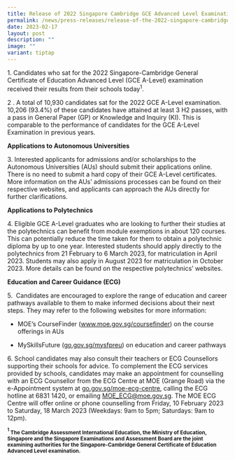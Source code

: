 ```yaml
---
title: Release of 2022 Singapore Cambridge GCE Advanced Level Examination Results
permalink: /news/press-releases/release-of-the-2022-singapore-cambridge-gce-a-level-examination-results/
date: 2023-02-17
layout: post
description: ""
image: ""
variant: tiptap
---
```

<p>1. Candidates who sat for the 2022 Singapore-Cambridge General Certificate
of Education Advanced Level (GCE A-Level) examination received their results
from their schools today<sup>1</sup>.</p>
<p>2 . A total of 10,930 candidates sat for the 2022 GCE A-Level examination.
10,206 (93.4%) of these candidates have attained at least 3 H2 passes,
with a pass in General Paper (GP) or Knowledge and Inquiry (KI). This is
comparable to the performance of candidates for the GCE A-Level Examination
in previous years.</p>
<p><strong>Applications to Autonomous Universities</strong>
</p>
<p>3. Interested applicants for admissions and/or scholarships to the Autonomous
Universities (AUs) should submit their applications online. There is no
need to submit a hard copy of their GCE A-Level certificates. More information
on the AUs’ admissions processes can be found on their respective websites,
and applicants can approach the AUs directly for further clarifications.</p>
<p><strong>Applications to Polytechnics</strong>
</p>
<p>4.&nbsp;Eligible GCE A-Level graduates who are looking to further their
studies at the polytechnics can benefit from module exemptions in about
120 courses. This can potentially reduce the time taken for them to obtain
a polytechnic diploma by up to one year. Interested students should apply
directly to the polytechnics from 21 February to 6 March 2023, for matriculation
in April 2023. Students may also apply in August 2023 for matriculation
in October 2023. More details can be found on the respective polytechnics’
websites.</p>
<p><strong>Education and Career Guidance (ECG)</strong>
</p>
<p>5.&nbsp; Candidates are encouraged to explore the range of education and
career pathways available to them to make informed decisions about their
next steps. They may refer to the following websites for more information:</p>
<ul data-tight="true" class="tight">
<li>
<p>MOE’s CourseFinder (<a href="http://www.moe.gov.sg/coursefinder" rel="noopener noreferrer nofollow" target="_blank"><u>www.moe.gov.sg/coursefinder</u></a>)
on the course offerings in AUs</p>
</li>
<li>
<p>MySkillsFuture (<a href="https://go.gov.sg/mysfpreu" rel="noopener noreferrer nofollow" target="_blank"><u>go.gov.sg/mysfpreu</u></a>) on education
and career pathways</p>
</li>
</ul>
<p>6.&nbsp;School candidates may also consult their teachers or ECG Counsellors
supporting their schools for advice. To complement the ECG services provided
by schools, candidates may make an appointment for counselling with an
ECG Counsellor from the ECG Centre at MOE (Grange Road) via the e-Appointment
system at <a href="https://go.gov.sg/moe-ecg-centre" rel="noopener noreferrer nofollow" target="_blank"><u>go.gov.sg/moe-ecg-centre</u></a>,
calling the ECG hotline at 6831 1420, or emailing <a href="MOE_ECG@moe.gov.sg" rel="noopener noreferrer nofollow" target="_blank"><u>MOE_ECG@moe.gov.sg</u></a>. The MOE ECG Centre
will offer online or phone counselling from Friday, 10 February 2023 to
Saturday, 18 March 2023 (Weekdays: 9am to 5pm; Saturdays: 9am to 12pm).<strong><sub> </sub></strong>
</p>
<p><strong><sup><sub>1</sub></sup><sub> The Cambridge Assessment International Education, the Ministry of Education, Singapore and the Singapore Examinations and Assessment Board are the joint examining authorities for the Singapore-Cambridge General Certificate of Education Advanced Level examination.</sub></strong>
</p>